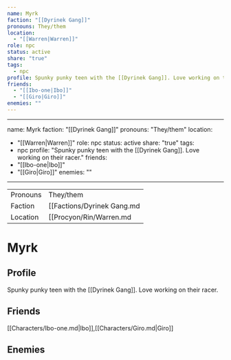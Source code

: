 ```yaml
---
name: Myrk
faction: "[[Dyrinek Gang]]"
pronouns: They/them
location:
  - "[[Warren|Warren]]"
role: npc
status: active
share: "true"
tags:
  - npc
profile: Spunky punky teen with the [[Dyrinek Gang]]. Love working on their racer.
friends:
  - "[[Ibo-one|Ibo]]"
  - "[[Giro|Giro]]"
enemies: ""
---
```

---
name: Myrk
faction: "[[Dyrinek Gang]]"
pronouns: "They/them"
location: 
  - "[[Warren|Warren]]"
role: npc
status: active
share: "true"
tags:
  - npc
profile: "Spunky punky teen with the [[Dyrinek Gang]]. Love working on their racer."
friends: 
  - "[[Ibo-one|Ibo]]"
  - "[[Giro|Giro]]"
enemies: ""
---


|  |  |
| ---- | ---- |
| Pronouns | They/them |
| Faction | [[Factions/Dyrinek Gang.md|Dyrinek Gang]] |
| Location | [[Procyon/Rin/Warren.md|Warren]] |


# Myrk
## Profile
Spunky punky teen with the [[Dyrinek Gang]]. Love working on their racer.

## Friends
[[Characters/Ibo-one.md|Ibo]],[[Characters/Giro.md|Giro]]

## Enemies



